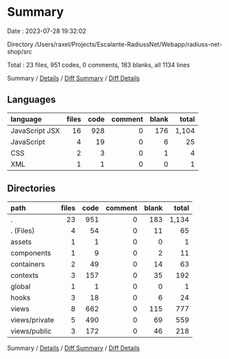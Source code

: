 # Summary

Date : 2023-07-28 19:32:02

Directory /Users/raxel/Projects/Escalante-RadiussNet/Webapp/radiuss-net-shop/src

Total : 23 files,  951 codes, 0 comments, 183 blanks, all 1134 lines

Summary / [Details](details.md) / [Diff Summary](diff.md) / [Diff Details](diff-details.md)

## Languages
| language | files | code | comment | blank | total |
| :--- | ---: | ---: | ---: | ---: | ---: |
| JavaScript JSX | 16 | 928 | 0 | 176 | 1,104 |
| JavaScript | 4 | 19 | 0 | 6 | 25 |
| CSS | 2 | 3 | 0 | 1 | 4 |
| XML | 1 | 1 | 0 | 0 | 1 |

## Directories
| path | files | code | comment | blank | total |
| :--- | ---: | ---: | ---: | ---: | ---: |
| . | 23 | 951 | 0 | 183 | 1,134 |
| . (Files) | 4 | 54 | 0 | 11 | 65 |
| assets | 1 | 1 | 0 | 0 | 1 |
| components | 1 | 9 | 0 | 2 | 11 |
| containers | 2 | 49 | 0 | 14 | 63 |
| contexts | 3 | 157 | 0 | 35 | 192 |
| global | 1 | 1 | 0 | 0 | 1 |
| hooks | 3 | 18 | 0 | 6 | 24 |
| views | 8 | 662 | 0 | 115 | 777 |
| views/private | 5 | 490 | 0 | 69 | 559 |
| views/public | 3 | 172 | 0 | 46 | 218 |

Summary / [Details](details.md) / [Diff Summary](diff.md) / [Diff Details](diff-details.md)